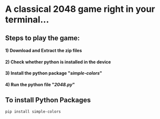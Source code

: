 # A classical 2048 game right in your terminal... 
##  Steps to play the game:
####   1) Download and **Extract** the zip files
####   2) Check whether python is installed in the device
####   3) Install the python package "_simple-colors_"
####   4) Run the python file "_2048.py_"
  
## To install Python Packages
`
pip install simple-colors
`
